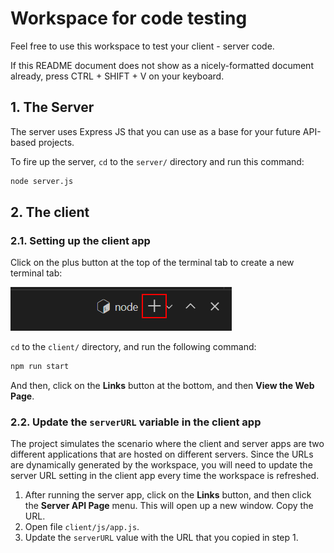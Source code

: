 # Workspace for code testing

Feel free to use this workspace to test your client - server code.

If this README document does not show as a nicely-formatted document already, press CTRL + SHIFT + V on your keyboard.

## 1. The Server

The server uses Express JS that you can use as a base for your future API-based projects.

To fire up the server, `cd` to the `server/` directory and run this command:

```bash
node server.js
```

## 2. The client

### 2.1. Setting up the client app
Click on the plus button at the top of the terminal tab to create a new terminal tab:

![New Terminal button](media/add-terminal.png)

`cd` to the `client/` directory, and run the following command:

```bash
npm run start
```

And then, click on the **Links** button at the bottom, and then **View the Web Page**. 

### 2.2. Update the `serverURL` variable in the client app
The project simulates the scenario where the client and server apps are two different applications that are hosted on different servers. Since the URLs are dynamically generated by the workspace, you will need to update the server URL setting in the client app every time the workspace is refreshed.

1. After running the server app, click on the **Links** button, and then click the **Server API Page** menu. This will open up a new window. Copy the URL.
2. Open file `client/js/app.js`.
3. Update the `serverURL` value with the URL that you copied in step 1.

